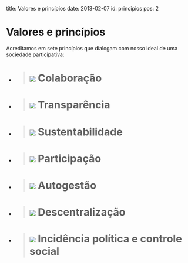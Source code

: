 title: Valores e princípios
date: 2013-02-07
id: principios
pos: 2

Valores e princípios
====================

Acreditamos em sete princípios que dialogam com nosso ideal de uma sociedade participativa:

 * > ![][colab] Colaboração
   > ======================

 * > ![][trans] Transparência
   > ========================

 * > ![][sust]  Sustentabilidade
   > ===========================

 * > ![][part]  Participação
   > =======================

 * > ![][auto]  Autogestão
   > =====================

 * > ![][desc]  Descentralização
   > ===========================

 * > ![][socio] Incidência política e controle social
   > ================================================


[colab]: /static/images/sobre/principios/colaboracao.png
[trans]: /static/images/sobre/principios/transparencia.png
[sust]: /static/images/sobre/principios/sustentabilidade.png
[part]: /static/images/sobre/principios/participacao.png
[auto]: /static/images/sobre/principios/autogestao.png
[desc]: /static/images/sobre/principios/descentralizacao.png
[socio]: /static/images/sobre/principios/controle_social.png
